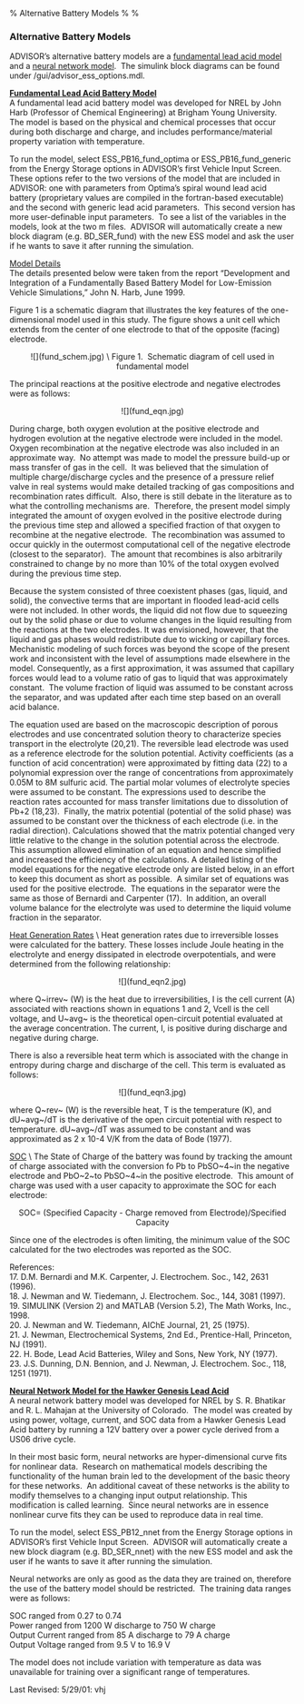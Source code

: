 % Alternative Battery Models
% 
% 

### **Alternative Battery Models**

ADVISOR’s alternative battery models are a [fundamental lead acid
model](#Fundamental) and a [neural network model](#Neural%20Network). 
The simulink block diagrams can be found under
/gui/advisor\_ess\_options.mdl.

<a name="Fundamental"></a>**<u>Fundamental Lead Acid Battery Model</u>**
\
A fundamental lead acid battery model was developed for NREL by John
Harb (Professor of Chemical Engineering) at Brigham Young University. 
The model is based on the physical and chemical processes that occur
during both discharge and charge, and includes performance/material
property variation with temperature.

To run the model, select ESS\_PB16\_fund\_optima or
ESS\_PB16\_fund\_generic from the Energy Storage options in ADVISOR’s
first Vehicle Input Screen.  These options refer to the two versions of
the model that are included in ADVISOR: one with parameters from
Optima’s spiral wound lead acid battery (proprietary values are compiled
in the fortran-based executable) and the second with generic lead acid
parameters.  This second version has more user-definable input
parameters.  To see a list of the variables in the models, look at the
two m files.  ADVISOR will automatically create a new block diagram
(e.g. BD\_SER\_fund) with the new ESS model and ask the user if he wants
to save it after running the simulation.

<u>Model Details</u> \
The details presented below were taken from the report “Development and
Integration of a Fundamentally Based Battery Model for Low-Emission
Vehicle Simulations,” John N. Harb, June 1999.

<p>
Figure 1 is a schematic diagram that illustrates the key features of the
one-dimensional model used in this study. The figure shows a unit cell
which extends from the center of one electrode to that of the opposite
(facing) electrode.

<center>
<p>
![](fund_schem.jpg) \
Figure 1.  Schematic diagram of cell used in fundamental model

</center>
<p>
The principal reactions at the positive electrode and negative
electrodes were as follows:

<center>
<p>
![](fund_eqn.jpg)

</center>
During charge, both oxygen evolution at the positive electrode and
hydrogen evolution at the negative electrode were included in the
model.  Oxygen recombination at the negative electrode was also included
in an approximate way.  No attempt was made to model the pressure
build-up or mass transfer of gas in the cell.  It was believed that the
simulation of multiple charge/discharge cycles and the presence of a
pressure relief valve in real systems would make detailed tracking of
gas compositions and recombination rates difficult.  Also, there is
still debate in the literature as to what the controlling mechanisms
are.  Therefore, the present model simply integrated the amount of
oxygen evolved in the positive electrode during the previous time step
and allowed a specified fraction of that oxygen to recombine at the
negative electrode.  The recombination was assumed to occur quickly in
the outermost computational cell of the negative electrode (closest to
the separator).  The amount that recombines is also arbitrarily
constrained to change by no more than 10% of the total oxygen evolved
during the previous time step.

Because the system consisted of three coexistent phases (gas, liquid,
and solid), the convective terms that are important in flooded lead-acid
cells were not included. In other words, the liquid did not flow due to
squeezing out by the solid phase or due to volume changes in the liquid
resulting from the reactions at the two electrodes. It was envisioned,
however, that the liquid and gas phases would redistribute due to
wicking or capillary forces. Mechanistic modeling of such forces was
beyond the scope of the present work and inconsistent with the level of
assumptions made elsewhere in the model. Consequently, as a first
approximation, it was assumed that capillary forces would lead to a
volume ratio of gas to liquid that was approximately constant.  The
volume fraction of liquid was assumed to be constant across the
separator, and was updated after each time step based on an overall acid
balance.

The equation used are based on the macroscopic description of porous
electrodes and use concentrated solution theory to characterize species
transport in the electrolyte (20,21). The reversible lead electrode was
used as a reference electrode for the solution potential. Activity
coefficients (as a function of acid concentration) were approximated by
fitting data (22) to a polynomial expression over the range of
concentrations from approximately 0.05M to 8M sulfuric acid. The partial
molar volumes of electrolyte species were assumed to be constant. The
expressions used to describe the reaction rates accounted for mass
transfer limitations due to dissolution of Pb+2 (18,23).  Finally, the
matrix potential (potential of the solid phase) was assumed to be
constant over the thickness of each electrode (i.e. in the radial
direction). Calculations showed that the matrix potential changed very
little relative to the change in the solution potential across the
electrode. This assumption allowed elimination of an equation and hence
simplified and increased the efficiency of the calculations. A detailed
listing of the model equations for the negative electrode only are
listed below, in an effort to keep this document as short as possible. 
A similar set of equations was used for the positive electrode.  The
equations in the separator were the same as those of Bernardi and
Carpenter (17).  In addition, an overall volume balance for the
electrolyte was used to determine the liquid volume fraction in the
separator.

<p>
<u>Heat Generation Rates</u> \
Heat generation rates due to irreversible losses were calculated for the
battery. These losses include Joule heating in the electrolyte and
energy dissipated in electrode overpotentials, and were determined from
the following relationship:

<center>
<p>
![](fund_eqn2.jpg)

</center>
where Q~irrev~ (W) is the heat due to irreversibilities, I is the cell
current (A) associated with reactions shown in equations 1 and 2, Vcell
is the cell voltage, and U~avg~ is the theoretical open-circuit
potential evaluated at the average concentration. The current, I, is
positive during discharge and negative during charge.

<p>
There is also a reversible heat term which is associated with the change
in entropy during charge and discharge of the cell. This term is
evaluated as follows:

<center>
<p>
![](fund_eqn3.jpg)

</center>
where Q~rev~ (W) is the reversible heat, T is the temperature (K), and
dU~avg~/dT is the derivative of the open circuit potential with respect
to temperature. dU~avg~/dT was assumed to be constant and was
approximated as 2 x 10-4 V/K from the data of Bode (1977).

<p>
<u>SOC</u> \
The State of Charge of the battery was found by tracking the amount of
charge associated with the conversion fo Pb to PbSO~4~in the negative
electrode and PbO~2~to PbSO~4~in the positive electrode.  This amount of
charge was used with a user capacity to approximate the SOC for each
electrode:

<center>
<p>
SOC= (Specified Capacity - Charge removed from Electrode)/Specified
Capacity

</center>
Since one of the electrodes is often limiting, the minimum value of the
SOC calculated for the two electrodes was reported as the SOC.

References: \
17. D.M. Bernardi and M.K. Carpenter, J. Electrochem. Soc., 142, 2631
(1996). \
18. J. Newman and W. Tiedemann, J. Electrochem. Soc., 144, 3081 (1997).
\
19. SIMULINK (Version 2) and MATLAB (Version 5.2), The Math Works, Inc.,
1998. \
20. J. Newman and W. Tiedemann, AIChE Journal, 21, 25 (1975). \
21. J. Newman, Electrochemical Systems, 2nd Ed., Prentice-Hall,
Princeton, NJ (1991). \
22. H. Bode, Lead Acid Batteries, Wiley and Sons, New York, NY (1977). \
23. J.S. Dunning, D.N. Bennion, and J. Newman, J. Electrochem. Soc.,
118, 1251 (1971).

<a name="Neural Network"></a>**<u>Neural Network Model for the Hawker
Genesis Lead Acid</u>** \
A neural network battery model was developed for NREL by S. R. Bhatikar
and R. L. Mahajan at the University of Colorado.  The model was created
by using power, voltage, current, and SOC data from a Hawker Genesis
Lead Acid battery by running a 12V battery over a power cycle derived
from a US06 drive cycle.

In their most basic form, neural networks are hyper-dimensional curve
fits for nonlinear data.  Research on mathematical models describing the
functionality of the human brain led to the development of the basic
theory for these networks.  An additional caveat of these networks is
the ability to modify themselves to a changing input output
relationship. This modification is called learning.  Since neural
networks are in essence nonlinear curve fits they can be used to
reproduce data in real time.

To run the model, select ESS\_PB12\_nnet from the Energy Storage options
in ADVISOR’s first Vehicle Input Screen.  ADVISOR will automatically
create a new block diagram (e.g. BD\_SER\_nnet) with the new ESS model
and ask the user if he wants to save it after running the simulation.

Neural networks are only as good as the data they are trained on,
therefore the use of the battery model should be restricted.  The
training data ranges were as follows:

SOC ranged from 0.27 to 0.74 \
Power ranged from 1200 W discharge to 750 W charge \
Output Current ranged from 85 A discharge to 79 A charge \
Output Voltage ranged from 9.5 V to 16.9 V

The model does not include variation with temperature as data was
unavailable for training over a significant range of temperatures.

<p>
Last Revised: 5/29/01: vhj
